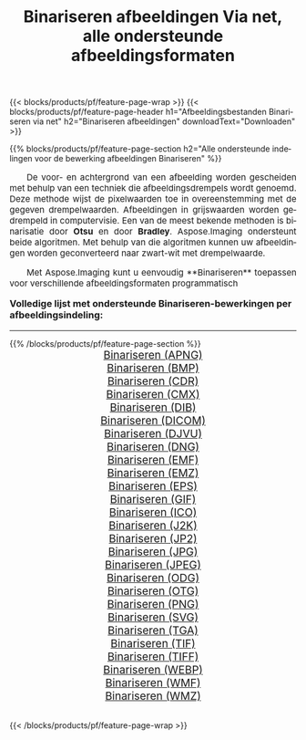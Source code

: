 ﻿---
title: Binariseren afbeeldingen Via net, alle ondersteunde afbeeldingsformaten 
weight: 3920
url: /nl/net/binarize/ 
lang: nl
langdirlevel: 2
locales: zh-hans,ja,it,ru,de,es,fr,nl,id,lt,pl,pt,vi,tr,ko,zh-hant,ar,hi,th,sv,cs,uk,he
description: Met behulp van Aspose.Imaging kunt u eenvoudig Binariseren afbeeldingen maken via net
---

{{< blocks/products/pf/feature-page-wrap >}}
{{< blocks/products/pf/feature-page-header h1="Afbeeldingsbestanden Binariseren via net" h2="Binariseren afbeeldingen" downloadText="Downloaden" >}}


{{% blocks/products/pf/feature-page-section  h2="Alle ondersteunde indelingen voor de bewerking afbeeldingen Binariseren" %}}
<p align="justify" style="text-indent:2em;font-size:15px;">
De voor- en achtergrond van een afbeelding worden gescheiden met behulp van een techniek die afbeeldingsdrempels wordt genoemd. Deze methode wijst de pixelwaarden toe in overeenstemming met de gegeven drempelwaarden. Afbeeldingen in grijswaarden worden gedrempeld in computervisie. Een van de meest bekende methoden is binarisatie door <b>Otsu</b> en door <b>Bradley</b>. Aspose.Imaging ondersteunt beide algoritmen. Met behulp van die algoritmen kunnen uw afbeeldingen worden geconverteerd naar zwart-wit met drempelwaarde.
</p>
<p align="justify" style="text-indent:2em;font-size:15px;">
Met Aspose.Imaging kunt u eenvoudig **Binariseren** toepassen voor verschillende afbeeldingsformaten programmatisch
</p>
<h3 style="margin-top:16px;">
Volledige lijst met ondersteunde Binariseren-bewerkingen per afbeeldingsindeling:
</h3>
<hr/>
{{% /blocks/products/pf/feature-page-section %}}
<div class="container-fluid productfamilypage bg-gray">
    <div class="convertypes bg-gray agp-content section">
        <div class="container">
		<div class="row other-converters" style="gap: 10px;font-size: 19px;text-align:center;">
		    <div class='col-md-3 other-converter remove-lp remove-rp'><a href="/imaging/nl/net/binarize/apng/" style="padding:15px;">Binariseren (APNG)</a></div><div class='col-md-3 other-converter remove-lp remove-rp'><a href="/imaging/nl/net/binarize/bmp/" style="padding:15px;">Binariseren (BMP)</a></div><div class='col-md-3 other-converter remove-lp remove-rp'><a href="/imaging/nl/net/binarize/cdr/" style="padding:15px;">Binariseren (CDR)</a></div><div class='col-md-3 other-converter remove-lp remove-rp'><a href="/imaging/nl/net/binarize/cmx/" style="padding:15px;">Binariseren (CMX)</a></div><div class='col-md-3 other-converter remove-lp remove-rp'><a href="/imaging/nl/net/binarize/dib/" style="padding:15px;">Binariseren (DIB)</a></div><div class='col-md-3 other-converter remove-lp remove-rp'><a href="/imaging/nl/net/binarize/dicom/" style="padding:15px;">Binariseren (DICOM)</a></div><div class='col-md-3 other-converter remove-lp remove-rp'><a href="/imaging/nl/net/binarize/djvu/" style="padding:15px;">Binariseren (DJVU)</a></div><div class='col-md-3 other-converter remove-lp remove-rp'><a href="/imaging/nl/net/binarize/dng/" style="padding:15px;">Binariseren (DNG)</a></div><div class='col-md-3 other-converter remove-lp remove-rp'><a href="/imaging/nl/net/binarize/emf/" style="padding:15px;">Binariseren (EMF)</a></div><div class='col-md-3 other-converter remove-lp remove-rp'><a href="/imaging/nl/net/binarize/emz/" style="padding:15px;">Binariseren (EMZ)</a></div><div class='col-md-3 other-converter remove-lp remove-rp'><a href="/imaging/nl/net/binarize/eps/" style="padding:15px;">Binariseren (EPS)</a></div><div class='col-md-3 other-converter remove-lp remove-rp'><a href="/imaging/nl/net/binarize/gif/" style="padding:15px;">Binariseren (GIF)</a></div><div class='col-md-3 other-converter remove-lp remove-rp'><a href="/imaging/nl/net/binarize/ico/" style="padding:15px;">Binariseren (ICO)</a></div><div class='col-md-3 other-converter remove-lp remove-rp'><a href="/imaging/nl/net/binarize/j2k/" style="padding:15px;">Binariseren (J2K)</a></div><div class='col-md-3 other-converter remove-lp remove-rp'><a href="/imaging/nl/net/binarize/jp2/" style="padding:15px;">Binariseren (JP2)</a></div><div class='col-md-3 other-converter remove-lp remove-rp'><a href="/imaging/nl/net/binarize/jpg/" style="padding:15px;">Binariseren (JPG)</a></div><div class='col-md-3 other-converter remove-lp remove-rp'><a href="/imaging/nl/net/binarize/jpeg/" style="padding:15px;">Binariseren (JPEG)</a></div><div class='col-md-3 other-converter remove-lp remove-rp'><a href="/imaging/nl/net/binarize/odg/" style="padding:15px;">Binariseren (ODG)</a></div><div class='col-md-3 other-converter remove-lp remove-rp'><a href="/imaging/nl/net/binarize/otg/" style="padding:15px;">Binariseren (OTG)</a></div><div class='col-md-3 other-converter remove-lp remove-rp'><a href="/imaging/nl/net/binarize/png/" style="padding:15px;">Binariseren (PNG)</a></div><div class='col-md-3 other-converter remove-lp remove-rp'><a href="/imaging/nl/net/binarize/svg/" style="padding:15px;">Binariseren (SVG)</a></div><div class='col-md-3 other-converter remove-lp remove-rp'><a href="/imaging/nl/net/binarize/tga/" style="padding:15px;">Binariseren (TGA)</a></div><div class='col-md-3 other-converter remove-lp remove-rp'><a href="/imaging/nl/net/binarize/tif/" style="padding:15px;">Binariseren (TIF)</a></div><div class='col-md-3 other-converter remove-lp remove-rp'><a href="/imaging/nl/net/binarize/tiff/" style="padding:15px;">Binariseren (TIFF)</a></div><div class='col-md-3 other-converter remove-lp remove-rp'><a href="/imaging/nl/net/binarize/webp/" style="padding:15px;">Binariseren (WEBP)</a></div><div class='col-md-3 other-converter remove-lp remove-rp'><a href="/imaging/nl/net/binarize/wmf/" style="padding:15px;">Binariseren (WMF)</a></div><div class='col-md-3 other-converter remove-lp remove-rp'><a href="/imaging/nl/net/binarize/wmz/" style="padding:15px;">Binariseren (WMZ)</a></div>
                </div>
        </div>
    </div>
</div>
<br/>

{{< /blocks/products/pf/feature-page-wrap >}}
